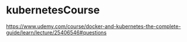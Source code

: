 # kubernetesCourse
https://www.udemy.com/course/docker-and-kubernetes-the-complete-guide/learn/lecture/25406546#questions